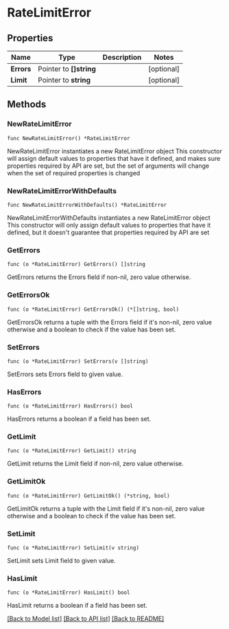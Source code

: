 # RateLimitError

## Properties

Name | Type | Description | Notes
------------ | ------------- | ------------- | -------------
**Errors** | Pointer to **[]string** |  | [optional] 
**Limit** | Pointer to **string** |  | [optional] 

## Methods

### NewRateLimitError

`func NewRateLimitError() *RateLimitError`

NewRateLimitError instantiates a new RateLimitError object
This constructor will assign default values to properties that have it defined,
and makes sure properties required by API are set, but the set of arguments
will change when the set of required properties is changed

### NewRateLimitErrorWithDefaults

`func NewRateLimitErrorWithDefaults() *RateLimitError`

NewRateLimitErrorWithDefaults instantiates a new RateLimitError object
This constructor will only assign default values to properties that have it defined,
but it doesn't guarantee that properties required by API are set

### GetErrors

`func (o *RateLimitError) GetErrors() []string`

GetErrors returns the Errors field if non-nil, zero value otherwise.

### GetErrorsOk

`func (o *RateLimitError) GetErrorsOk() (*[]string, bool)`

GetErrorsOk returns a tuple with the Errors field if it's non-nil, zero value otherwise
and a boolean to check if the value has been set.

### SetErrors

`func (o *RateLimitError) SetErrors(v []string)`

SetErrors sets Errors field to given value.

### HasErrors

`func (o *RateLimitError) HasErrors() bool`

HasErrors returns a boolean if a field has been set.

### GetLimit

`func (o *RateLimitError) GetLimit() string`

GetLimit returns the Limit field if non-nil, zero value otherwise.

### GetLimitOk

`func (o *RateLimitError) GetLimitOk() (*string, bool)`

GetLimitOk returns a tuple with the Limit field if it's non-nil, zero value otherwise
and a boolean to check if the value has been set.

### SetLimit

`func (o *RateLimitError) SetLimit(v string)`

SetLimit sets Limit field to given value.

### HasLimit

`func (o *RateLimitError) HasLimit() bool`

HasLimit returns a boolean if a field has been set.


[[Back to Model list]](../README.md#documentation-for-models) [[Back to API list]](../README.md#documentation-for-api-endpoints) [[Back to README]](../README.md)


